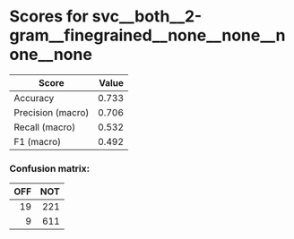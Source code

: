 # Scores for svc__both__2-gram__finegrained__none__none__none__none
|      Score      |Value|
|-----------------|----:|
|Accuracy         |0.733|
|Precision (macro)|0.706|
|Recall (macro)   |0.532|
|F1 (macro)       |0.492|

### Confusion matrix:
|OFF|NOT|
|--:|--:|
| 19|221|
|  9|611|
